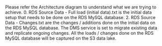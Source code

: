 Please refer the Architecture diagram to understand what we are trying to achieve.
0. RDS Source Data - Full load (initial data).txt is the initial data setup that needs to be done on the RDS MySQL database.
2. RDS Source Data - Changes.txt are the changes / additions done on the initial data on the RDS MySQL database.
The DMS service is set to migrate existing data and replicate ongoing changes.
All the loads / changes done on the RDS MySQL database will be captured on the S3 data lake.
